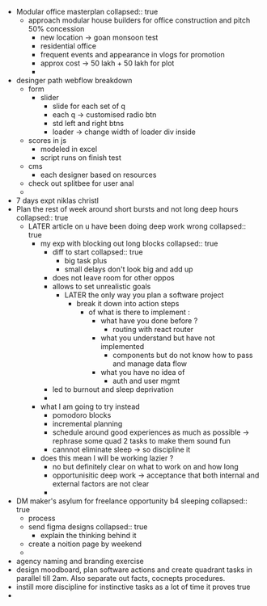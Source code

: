 - Modular office masterplan
  collapsed:: true
	- approach modular house builders for office construction and pitch 50% concession
		- new location -> goan monsoon test
		- residential office
		- frequent events and appearance in vlogs for promotion
		- approx cost -> 50 lakh + 50 lakh for plot
		-
- desinger path webflow breakdown
	- form
		- slider
			- slide for each set of q
			- each q -> customised radio btn
			- std left and right btns
			- loader -> change width of loader div inside
	- scores in js
		- modeled in excel
		- script runs on finish test
	- cms
		- each designer based on resources
	- check out splitbee for user anal
	-
- 7 days expt niklas christl
- Plan the rest of week around short bursts and not long deep hours
  collapsed:: true
	- LATER  article on u have been doing deep work wrong
	  collapsed:: true
		- my exp with blocking out long blocks
		  collapsed:: true
			- diff to start
			  collapsed:: true
				- big task plus
				- small delays don't look big and add up
			- does not leave room for other oppos
			- allows to set unrealistic goals
				- LATER  the only way you plan a software project
					- break it down into action steps
						- of what is there to implement :
							- what have you done before ?
								- routing with react router
							- what you understand but have not implemented
								- components but do not know how to pass and manage data flow
							- what you have no idea of
								- auth and user mgmt
			- led to burnout and sleep deprivation
			-
		- what I am going to try instead
			- pomodoro blocks
			- incremental planning
			- schedule around good experiences as much as possible -> rephrase some quad 2 tasks to make them sound fun
			- cannnot eliminate sleep -> so discipline it
		- does this mean I will be working lazier ?
			- no but definitely clear on what to work on and how long
			- opportunisitic deep work -> acceptance that both internal and external factors are not clear
			-
- DM maker's asylum for freelance opportunity b4 sleeping
  collapsed:: true
	- process
	- send figma designs
	  collapsed:: true
		- explain the thinking behind it
	- create a noition page by weekend
	-
- agency naming and branding exercise
- design moodboard, plan software actions and create quadrant tasks in parallel till 2am. Also separate out facts, cocnepts procedures.
- instill  more discipline for instinctive tasks as a lot of time it proves true
-